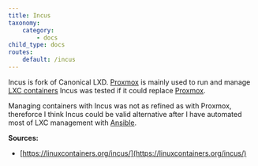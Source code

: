 ```yaml
---
title: Incus
taxonomy:
    category:
        - docs
child_type: docs
routes:
    default: /incus
---
```


Incus is fork of Canonical LXD. [Proxmox](/proxmox) is mainly used to run and manage [LXC containers](/lxc) Incus was tested if it could replace [Proxmox](/proxmox).

Managing containers with Incus was not as refined as with Proxmox, thereforce I think Incus could be valid alternative after I have automated most of LXC management with [Ansible](/ansible).

**Sources:**
* [https://linuxcontainers.org/incus/](https://linuxcontainers.org/incus/)